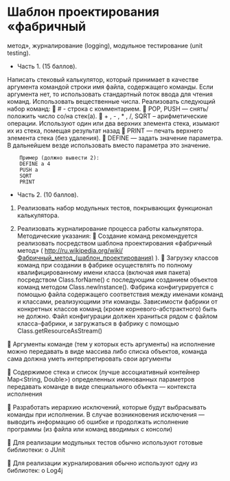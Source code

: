 # Шаблон проектирования «фабричный
метод», журналирование (logging), модульное тестирование (unit testing).

* Часть 1. (15 баллов).

Написать стековый калькулятор, который принимает в качестве аргумента командой
строки имя файла, содержащего команды. Если аргумента нет, то использовать
стандартный поток ввода для чтения команд. Использовать вещественные числа.
Реализовать следующий набор команд:
 # - строка с комментарием.
 POP, PUSH — снять/положить число со/на стек(а).
 + , - , * , /, SQRT – арифметические операции. Используют один или два верхних
элемента стека, изымают их из стека, помещая результат назад
 PRINT — печать верхнего элемента стека (без удаления).
 DEFINE — задать значение параметра. В дальнейшем везде использовать вместо
параметра это значение.

        Пример (должно вывести 2):
        DEFINE a 4
        PUSH a
        SQRT
        PRINT
        
* Часть 2. (10 баллов).

1. Реализовать набор модульных тестов, покрывающих функционал калькулятора.

2. Реализовать журналирование процесса работы калькулятора.
Методические указания:
 Создание команд рекомендуется реализовать посредством шаблона проектирования
«фабричный метод» ( http://ru.wikipedia.org/wiki/Фабричный_метод_(шаблон_проектирования) ).
 Загрузку классов команд при создании в фабрике осуществлять по полному
квалифицированному имени класса (включая имя пакета) посредством Class.forName()
с последующим созданием объектов команд методом Class.newInstance(). Фабрика
конфигурируется с помощью файла содержащего соответствия между именами команд
и классами, реализующими эти команды. Зависимости фабрики от конкретных классов
команд (кроме корневого-абстрактного) быть не должно. Файл конфигурации должен
храниться рядом с файлом класса-фабрики, и загружаться в фабрику с помощью
Class.getResourceAsStream()

 Аргументы команде (тем у которых есть аргументы) на исполнение можно передавать в
виде массива либо списка объектов, команда сама должна уметь интерпретировать свои
аргументы

 Содержимое стека и список (лучше ассоциативный контейнер Map&lt;String, Double&gt;)
определенных именованных параметров передавать команде в виде специального
объекта — контекста исполнения

 Разработать иерархию исключений, которые будут выбрасывать команды при
исполнении. В случае возникновения исключения — выводить информацию об ошибке
и продолжать исполнение программы (из файла или команд вводимых с консоли)

 Для реализации модульных тестов обычно используют готовые библиотеки:
o JUnit

 Для реализации журналирования обычно используют одну из библиотек:
o Log4j
